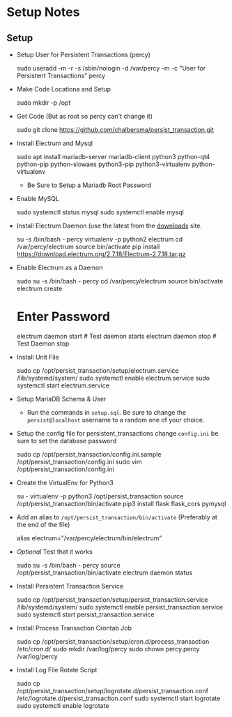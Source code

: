 # Setup Notes

## Setup 

* Setup User for Persistent Transactions (percy)

	sudo useradd -m -r -s /sbin/nologin -d /var/percy -m -c "User for Persistent Transactions" percy
	
* Make Code Locationa and Setup

	sudo mkdir -p /opt
	
* Get Code (But as root so percy can't change it)

	sudo git clone https://github.com/chalbersma/persist_transaction.git
	
* Install Electrum and Mysql

	sudo apt install mariadb-server mariadb-client python3 python-qt4 python-pip python-slowaes python3-pip python3-virtualenv python-virtualenv
	
	* Be Sure to Setup a Mariadb Root Password
	
* Enable MySQL

	sudo systemctl status mysql
	sudo systemctl enable mysql
	
* Install Electrum Daemon (use the latest from the [downloads](https://electrum.org/#download) site.

	su -s /bin/bash - percy
	virtualenv -p python2 electrum
	cd /var/percy/electrum
	source bin/activate
	pip install https://download.electrum.org/2.7.18/Electrum-2.7.18.tar.gz
	
* Enable Electrum as a Daemon

	sudo su -s /bin/bash - percy
	cd /var/percy/electrum
	source bin/activate
	electrum create
	# Enter Password
	electrum daemon start # Test daemon starts
	electrum daemon stop # Test Daemon stop
	
* Install Unit File

	sudo cp /opt/persist_transaction/setup/electrum.service /lib/systemd/system/
	sudo systemctl enable electrum.service
	sudo systemctl start electrum.service
	
* Setup MariaDB Schema & User

	* Run the commands in `setup.sql`. Be sure to change the `persist@localhost` username to a random one of your choice.

* Setup the config file for persistent_transactions change `config.ini` be sure to set the database password

	sudo cp /opt/persist_transaction/config.ini.sample /opt/persist_transaction/config.ini
	sudo vim /opt/persist_transaction/config.ini
	
* Create the VirtualEnv for Python3
	
	su - 
	virtualenv -p python3 /opt/persist_transaction
	source /opt/persist_transaction/bin/activate
	pip3 install flask flask_cors pymysql
	
* Add an alias to `/opt/persist_transaction/bin/activate` (Preferably at the end of the file)

	alias electrum="/var/percy/electrum/bin/electrum"
	
* *Optional* Test that it works

	sudo su -s /bin/bash - percy
	source /opt/persist_transaction/bin/activate
	electrum daemon status
	
* Install Persistent Transaction Service
	
	sudo cp /opt/persist_transaction/setup/persist_transaction.service /lib/systemd/system/
	sudo systemctl enable persist_transaction.service
	sudo systemctl start persist_transaction.service

* Install Process Transaction Crontab Job

	sudo cp /opt/persist_transaction/setup/cron.d/process_transaction /etc/cron.d/
	sudo mkdir /var/log/percy
	sudo chown percy.percy /var/log/percy
	
* Install Log File Rotate Script

	sudo cp /opt/persist_transaction/setup/logrotate.d/persist_transaction.conf /etc/logrotate.d/persist_transaction.conf
	sudo systemctl start logrotate
	sudo systemctl enable logrotate
